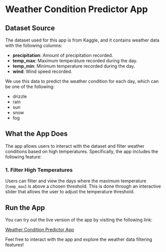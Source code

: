 # Weather Condition Predictor App

## Dataset Source

The dataset used for this app is from Kaggle, and it contains weather data with the following columns:

- **precipitation**: Amount of precipitation recorded.
- **temp_max**: Maximum temperature recorded during the day.
- **temp_min**: Minimum temperature recorded during the day.
- **wind**: Wind speed recorded.

We use this data to predict the weather condition for each day, which can be one of the following:
- drizzle
- rain
- sun
- snow
- fog

## What the App Does

The app allows users to interact with the dataset and filter weather conditions based on high temperatures. Specifically, the app includes the following feature:

### 1. Filter High Temperatures

Users can filter and view the days where the maximum temperature (`temp_max`) is above a chosen threshold. This is done through an interactive slider that allows the user to adjust the temperature threshold.

## Run the App

You can try out the live version of the app by visiting the following link:

[Weather Condition Predictor App](https://my-app-770796-gvejqnqc-ndjz2ws6la-ue.a.run.app)

Feel free to interact with the app and explore the weather data filtering features!
